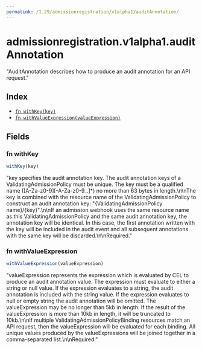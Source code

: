 ```yaml
---
permalink: /1.29/admissionregistration/v1alpha1/auditAnnotation/
---
```


# admissionregistration.v1alpha1.auditAnnotation

"AuditAnnotation describes how to produce an audit annotation for an API request."

## Index

* [`fn withKey(key)`](#fn-withkey)
* [`fn withValueExpression(valueExpression)`](#fn-withvalueexpression)

## Fields

### fn withKey

```ts
withKey(key)
```

"key specifies the audit annotation key. The audit annotation keys of a ValidatingAdmissionPolicy must be unique. The key must be a qualified name ([A-Za-z0-9][-A-Za-z0-9_.]*) no more than 63 bytes in length.\n\nThe key is combined with the resource name of the ValidatingAdmissionPolicy to construct an audit annotation key: \"{ValidatingAdmissionPolicy name}/{key}\".\n\nIf an admission webhook uses the same resource name as this ValidatingAdmissionPolicy and the same audit annotation key, the annotation key will be identical. In this case, the first annotation written with the key will be included in the audit event and all subsequent annotations with the same key will be discarded.\n\nRequired."

### fn withValueExpression

```ts
withValueExpression(valueExpression)
```

"valueExpression represents the expression which is evaluated by CEL to produce an audit annotation value. The expression must evaluate to either a string or null value. If the expression evaluates to a string, the audit annotation is included with the string value. If the expression evaluates to null or empty string the audit annotation will be omitted. The valueExpression may be no longer than 5kb in length. If the result of the valueExpression is more than 10kb in length, it will be truncated to 10kb.\n\nIf multiple ValidatingAdmissionPolicyBinding resources match an API request, then the valueExpression will be evaluated for each binding. All unique values produced by the valueExpressions will be joined together in a comma-separated list.\n\nRequired."